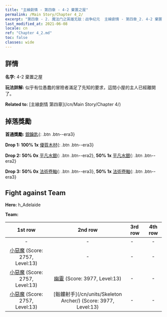 ```yaml
---
title: "主線劇情 - 第四章 - 4-2 棄置之屋"
permalink: /Main Story/Chapter 4_2/
excerpt: "第四章 - 2. 魔法门之英雄无敌：战争纪元  主線劇情 - 第四章_2. 4-2 棄置之屋"
last_modified_at: 2021-06-08
locale: cn
ref: "Chapter 4_2.md"
toc: false
classes: wide
---
```


## 詳情

 **名字:** 4-2 棄置之屋

 **玩法詳解:** 似乎有位愚蠢的冒險者滿足了先知的要求，這間小屋的主人已經離開了。

 **Related to:** [主線劇情 第四章](/cn/Main Story/Chapter 4/)

## 掉落獎勵

 **首通獎勵:** [銀鑰匙](/cn/Items/con_693/){: .btn .btn--era3}

 **Drop 1:** **100% 1x** [優質木材](/cn/Items/mat_13/){: .btn .btn--era3}

 **Drop 2:** **50% 0x** [平凡水銀](/cn/Items/mat_8/){: .btn .btn--era2}, **50% 1x** [平凡水銀](/cn/Items/mat_8/){: .btn .btn--era2}

 **Drop 3:** **50% 0x** [法術卷軸](/cn/Items/con_694/){: .btn .btn--era3}, **50% 1x** [法術卷軸](/cn/Items/con_694/){: .btn .btn--era3}


## Fight against Team
 **Hero:** h_Adelaide

 **Team:**


  | 1st row | 2nd row | 3rd row | 4th row |
  |:----:|:----:|:----|:----:|
  | - | - | - | - |
  | [小惡魔](/cn/units/Imp/) (Score: 2757, Level:13)  | - | - | - |
  | [小惡魔](/cn/units/Imp/) (Score: 2757, Level:13)  | [幽靈](/cn/units/Wight/) (Score: 3977, Level:13)  | - | - |
  | [小惡魔](/cn/units/Imp/) (Score: 2757, Level:13)  | [骷髏射手](/cn/units/Skeleton Archer/) (Score: 3977, Level:13)  | - | - |


